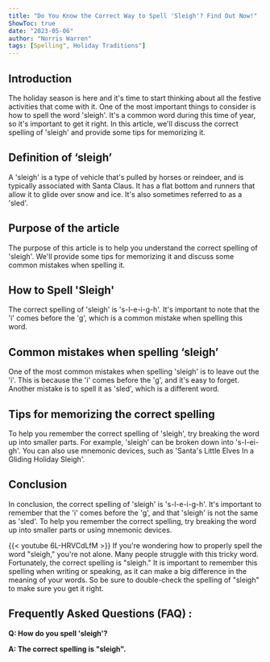 ```yaml
---
title: "Do You Know the Correct Way to Spell 'Sleigh'? Find Out Now!"
ShowToc: true 
date: "2023-05-06"
author: "Norris Warren" 
tags: [Spelling", Holiday Traditions"]
---
```

## Introduction 

The holiday season is here and it's time to start thinking about all the festive activities that come with it. One of the most important things to consider is how to spell the word 'sleigh'. It's a common word during this time of year, so it's important to get it right. In this article, we'll discuss the correct spelling of 'sleigh' and provide some tips for memorizing it. 

## Definition of ‘sleigh’

A 'sleigh' is a type of vehicle that's pulled by horses or reindeer, and is typically associated with Santa Claus. It has a flat bottom and runners that allow it to glide over snow and ice. It's also sometimes referred to as a 'sled'. 

## Purpose of the article 

The purpose of this article is to help you understand the correct spelling of 'sleigh'. We'll provide some tips for memorizing it and discuss some common mistakes when spelling it. 

## How to Spell 'Sleigh' 

The correct spelling of 'sleigh' is 's-l-e-i-g-h'. It's important to note that the 'i' comes before the 'g', which is a common mistake when spelling this word. 

## Common mistakes when spelling ‘sleigh’

One of the most common mistakes when spelling 'sleigh' is to leave out the 'i'. This is because the 'i' comes before the 'g', and it's easy to forget. Another mistake is to spell it as 'sled', which is a different word. 

## Tips for memorizing the correct spelling

To help you remember the correct spelling of 'sleigh', try breaking the word up into smaller parts. For example, 'sleigh' can be broken down into 's-l-ei-gh'. You can also use mnemonic devices, such as 'Santa's Little Elves In a Gliding Holiday Sleigh'. 

## Conclusion 

In conclusion, the correct spelling of 'sleigh' is 's-l-e-i-g-h'. It's important to remember that the 'i' comes before the 'g', and that 'sleigh' is not the same as 'sled'. To help you remember the correct spelling, try breaking the word up into smaller parts or using mnemonic devices.

{{< youtube 6L-HRVCdLfM >}} 
If you're wondering how to properly spell the word "sleigh," you're not alone. Many people struggle with this tricky word. Fortunately, the correct spelling is "sleigh." It is important to remember this spelling when writing or speaking, as it can make a big difference in the meaning of your words. So be sure to double-check the spelling of "sleigh" to make sure you get it right.

## Frequently Asked Questions (FAQ) :
**Q: How do you spell 'sleigh'?**

**A: The correct spelling is "sleigh".**





